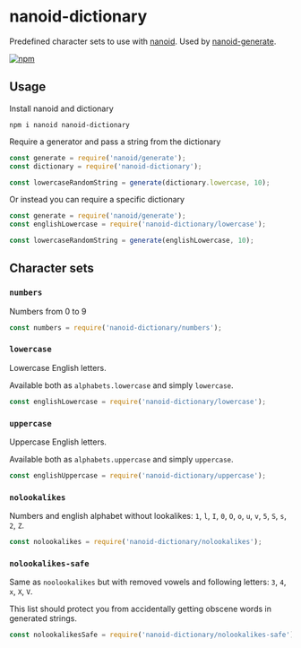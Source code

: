 # nanoid-dictionary
Predefined character sets to use with [nanoid](https://github.com/ai/nanoid). Used by [nanoid-generate](https://github.com/CyberAP/nanoid-generate).

[![npm](https://img.shields.io/npm/v/nanoid-dictionary)](https://www.npmjs.com/package/nanoid-dictionary)

## Usage

Install nanoid and dictionary

`npm i nanoid nanoid-dictionary`

Require a generator and pass a string from the dictionary

```javascript
const generate = require('nanoid/generate');
const dictionary = require('nanoid-dictionary');

const lowercaseRandomString = generate(dictionary.lowercase, 10);
```

Or instead you can require a specific dictionary

```javascript
const generate = require('nanoid/generate');
const englishLowercase = require('nanoid-dictionary/lowercase');

const lowercaseRandomString = generate(englishLowercase, 10);
```


## Character sets

### `numbers`

Numbers from 0 to 9

```javascript
const numbers = require('nanoid-dictionary/numbers');
```

### `lowercase`

Lowercase English letters.

Available both as `alphabets.lowercase` and simply `lowercase`.

```javascript
const englishLowercase = require('nanoid-dictionary/lowercase');
```

### `uppercase`

Uppercase English letters.

Available both as `alphabets.uppercase` and simply `uppercase`.

```javascript
const englishUppercase = require('nanoid-dictionary/uppercase');
```

### `nolookalikes`

Numbers and english alphabet without lookalikes: `1`, `l`, `I`, `0`, `O`, `o`, `u`, `v`, `5`, `S`, `s`, `2`, `Z`.

```javascript
const nolookalikes = require('nanoid-dictionary/nolookalikes');
```

### `nolookalikes-safe`

Same as `noolookalikes` but with removed vowels and following letters: `3`, `4`, `x`, `X`, `V`.

This list should protect you from accidentally getting obscene words in generated strings.

```javascript
const nolookalikesSafe = require('nanoid-dictionary/nolookalikes-safe');
```
